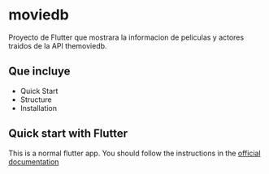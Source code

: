 # moviedb

Proyecto de Flutter que mostrara la informacion de peliculas y actores traidos de la API themoviedb.

## Que incluye
 -  Quick Start
 -  Structure
 -  Installation 

## Quick start with Flutter
This is a normal flutter app. You should follow the instructions in the [official documentation](https://flutter.dev/docs/get-started/install)



